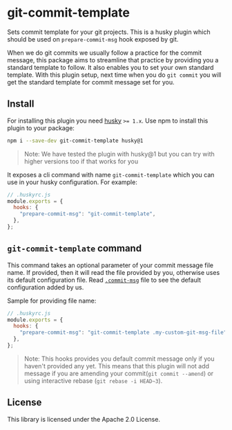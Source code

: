 # git-commit-template

Sets commit template for your git projects. This is a husky plugin which should
be used on `prepare-commit-msg` hook exposed by git.

When we do git commits we usually follow a practice for the commit message, this
package aims to streamline that practice by providing you a standard template to
follow. It also enables you to set your own standard template. With this plugin
setup, next time when you do `git commit` you will get the standard template for
commit message set for you.

## Install

For installing this plugin you need [husky](https://github.com/typicode/husky)
`>= 1.x`. Use npm to install this plugin to your package:

```bash
npm i --save-dev git-commit-template husky@1
```

> Note: We have tested the plugin with husky@1 but you can try with higher
> versions too if that works for you

It exposes a cli command with name `git-commit-template` which you can use in
your husky configuration. For example:

```javascript
// .huskyrc.js
module.exports = {
  hooks: {
    "prepare-commit-msg": "git-commit-template",
  },
};
```

## `git-commit-template` command

This command takes an optional parameter of your commit message file name. If
provided, then it will read the file provided by you, otherwise uses its default
configuration file. Read [`.commit-msg`](.commit-msg) file to see the default
configuration added by us.

Sample for providing file name:

```javascript
// .huskyrc.js
module.exports = {
  hooks: {
    "prepare-commit-msg": "git-commit-template .my-custom-git-msg-file",
  },
};
```

> Note: This hooks provides you default commit message only if you haven't
> provided any yet. This means that this plugin will not add message if you are
> amending your commit(`git commit --amend`) or using interactive rebase
> (`git rebase -i HEAD~3`).

## License

This library is licensed under the Apache 2.0 License.
